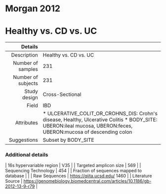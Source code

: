# Morgan 2012

# Healthy vs. CD vs. UC


| Details        |             |
| -------------: |-------------|
| Description      | Healthy vs. CD vs. UC |
| Number of samples     | 231      |
| Number of subjects | 231      |
| Study design | Cross-Sectional |
| Field | IBD|
| Attributes | * ULCERATIVE_COLIT_OR_CROHNS_DIS: Crohn's disease, Healthy, Ulcerative Colitis *  BODY_SITE: UBERON:ileal mucosa, UBERON:feces, UBERON:mucosa of descending colon |
| Suggestions | Subset by BODY_SITE

### Additional details

| 16s hypervariable region | V35 |
| Targeted amplicon size | 569 |
| Sequencing Technology | 454 |
| Fraction of sequences mapped to database |  |
| Raw Sequences | https://qiita.ucsd.edu/ 1460 |
| Literature Source | https://genomebiology.biomedcentral.com/articles/10.1186/gb-2012-13-9-r79 |